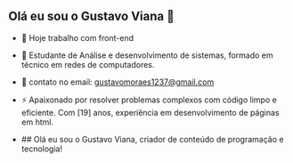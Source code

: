## Olá eu sou o Gustavo Viana 👋

- 🔭 Hoje trabalho com front-end
- 🌱 Estudante de Análise e desenvolvimento de sistemas, formado em técnico em redes de computadores.
- 👯 contato no email: gustavomoraes1237@gmail.com
- ⚡ Apaixonado por resolver problemas complexos com código limpo e eficiente. Com [19] anos, experiência em desenvolvimento de páginas em html.

- <div>
  ## Olá eu sou o Gustavo Viana, criador de conteúdo de programação e tecnologia!


